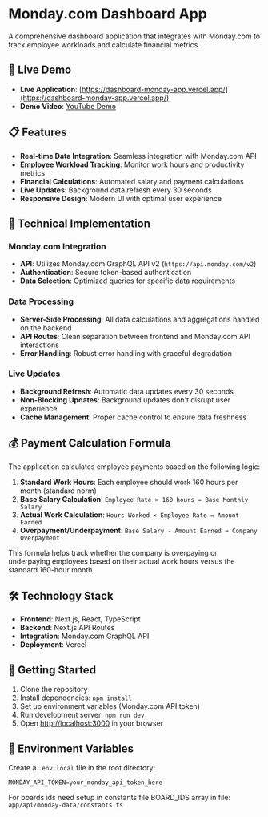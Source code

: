 # Monday.com Dashboard App

A comprehensive dashboard application that integrates with Monday.com to track employee workloads and calculate financial metrics.

## 🚀 Live Demo

- **Live Application**: [https://dashboard-monday-app.vercel.app/](https://dashboard-monday-app.vercel.app/)
- **Demo Video**: [YouTube Demo](https://youtu.be/VQDnJhHvuZg)

## 📋 Features

- **Real-time Data Integration**: Seamless integration with Monday.com API
- **Employee Workload Tracking**: Monitor work hours and productivity metrics
- **Financial Calculations**: Automated salary and payment calculations
- **Live Updates**: Background data refresh every 30 seconds
- **Responsive Design**: Modern UI with optimal user experience

## 🔧 Technical Implementation

### Monday.com Integration
- **API**: Utilizes Monday.com GraphQL API v2 (`https://api.monday.com/v2`)
- **Authentication**: Secure token-based authentication
- **Data Selection**: Optimized queries for specific data requirements

### Data Processing
- **Server-Side Processing**: All data calculations and aggregations handled on the backend
- **API Routes**: Clean separation between frontend and Monday.com API interactions
- **Error Handling**: Robust error handling with graceful degradation

### Live Updates
- **Background Refresh**: Automatic data updates every 30 seconds
- **Non-Blocking Updates**: Background updates don't disrupt user experience
- **Cache Management**: Proper cache control to ensure data freshness

## 💰 Payment Calculation Formula

The application calculates employee payments based on the following logic:

1. **Standard Work Hours**: Each employee should work 160 hours per month (standard norm)
2. **Base Salary Calculation**: `Employee Rate × 160 hours = Base Monthly Salary`
3. **Actual Work Calculation**: `Hours Worked × Employee Rate = Amount Earned`
4. **Overpayment/Underpayment**: `Base Salary - Amount Earned = Company Overpayment`

This formula helps track whether the company is overpaying or underpaying employees based on their actual work hours versus the standard 160-hour month.

## 🛠️ Technology Stack

- **Frontend**: Next.js, React, TypeScript
- **Backend**: Next.js API Routes
- **Integration**: Monday.com GraphQL API
- **Deployment**: Vercel

## 📖 Getting Started

1. Clone the repository
2. Install dependencies: `npm install`
3. Set up environment variables (Monday.com API token)
4. Run development server: `npm run dev`
5. Open [http://localhost:3000](http://localhost:3000) in your browser

## 🔐 Environment Variables

Create a `.env.local` file in the root directory:

```env
MONDAY_API_TOKEN=your_monday_api_token_here
```

For boards ids need setup in constants file BOARD_IDS array in file:
`app/api/monday-data/constants.ts`